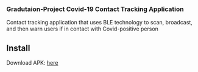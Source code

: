 ### Gradutaion-Project Covid-19 Contact Tracking Application

Contact tracking application that uses BLE technology to scan, broadcast, and then warn users if in contact with Covid-positive person

## Install

Download APK: [here](https://drive.google.com/file/d/134l15_dTVjmmQS0ZrLapi1aARkbG3ot7/view?usp=sharing)

